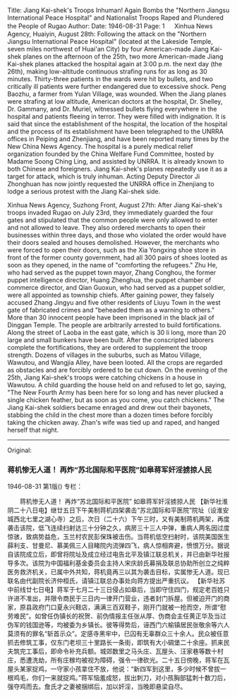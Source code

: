 Title: Jiang Kai-shek's Troops Inhuman! Again Bombs the "Northern Jiangsu International Peace Hospital" and Nationalist Troops Raped and Plundered the People of Rugao
Author:
Date: 1946-08-31
Page: 1
　
Xinhua News Agency, Huaiyin, August 28th: Following the attack on the "Northern Jiangsu International Peace Hospital" (located at the Lakeside Temple, seven miles northwest of Huai'an City) by four American-made Jiang Kai-shek planes on the afternoon of the 25th, two more American-made Jiang Kai-shek planes attacked the hospital again at 3:00 p.m. the next day (the 26th), making low-altitude continuous strafing runs for as long as 30 minutes. Thirty-three patients in the wards were hit by bullets, and two critically ill patients were further endangered due to excessive shock. Peng Baozhu, a farmer from Yulan Village, was wounded. When the Jiang planes were strafing at low altitude, American doctors at the hospital, Dr. Shelley, Dr. Gammany, and Dr. Muriel, witnessed bullets flying everywhere in the hospital and patients fleeing in terror. They were filled with indignation. It is said that since the establishment of the hospital, the location of the hospital and the process of its establishment have been telegraphed to the UNRRA offices in Peiping and Zhenjiang, and have been reported many times by the New China News Agency. The hospital is a purely medical relief organization founded by the China Welfare Fund Committee, hosted by Madame Soong Ching Ling, and assisted by UNRRA. It is already known to both Chinese and foreigners. Jiang Kai-shek's planes repeatedly use it as a target for attack, which is truly inhuman. Acting Deputy Director Ji Zhonghuan has now jointly requested the UNRRA office in Zhenjiang to lodge a serious protest with the Jiang Kai-shek side.

Xinhua News Agency, Suzhong Front, August 27th: After Jiang Kai-shek's troops invaded Rugao on July 23rd, they immediately guarded the four gates and stipulated that the common people were only allowed to enter and not allowed to leave. They also ordered merchants to open their businesses within three days, and those who violated the order would have their doors sealed and houses demolished. However, the merchants who were forced to open their doors, such as the Xia Yongxing shoe store in front of the former county government, had all 300 pairs of shoes looted as soon as they opened, in the name of "comforting the refugees." Zhu He, who had served as the puppet town mayor, Zhang Conghou, the former puppet intelligence director, Huang Zhenghua, the puppet chamber of commerce director, and Qian Guoxun, who had served as a puppet soldier, were all appointed as township chiefs. After gaining power, they falsely accused Zhang Jingyu and five other residents of Liuyu Town in the west gate of fabricated crimes and "beheaded them as a warning to others." More than 30 innocent people have been imprisoned in the black jail of Dinggan Temple. The people are arbitrarily arrested to build fortifications. Along the street of Laoba in the east gate, which is 30 li long, more than 20 large and small bunkers have been built. After the conscripted laborers complete the fortifications, they are ordered to supplement the troop strength. Dozens of villages in the suburbs, such as Matou Village, Wawutou, and Wangjia Alley, have been looted. All the crops are regarded as obstacles and are forcibly ordered to be cut down. On the evening of the 25th, Jiang Kai-shek's troops were catching chickens in a house in Wawutou. A child guarding the house held on and refused to let go, saying, "The New Fourth Army has been here for so long and has never plucked a single chicken feather, but as soon as you come, you catch chickens." The Jiang Kai-shek soldiers became enraged and drew out their bayonets, stabbing the child in the chest more than a dozen times before forcibly taking the chicken away. Zhan's wife was tied up and raped, and hanged herself that night.



<hr /> 

Original: 


### 蒋机惨无人道！  再炸“苏北国际和平医院”如皋蒋军奸淫掳掠人民

1946-08-31
第1版()
专栏：

　　蒋机惨无人道！
    再炸“苏北国际和平医院”
    如皋蒋军奸淫掳掠人民
    【新华社淮阴二十八日电】继廿五日下午美制蒋机四架袭击“苏北国际和平医院”院址（设淮安城西北七里之湖心寺）之后，次日（二十六）下午三时，又有美制蒋机两架，再度袭击该院，低飞连续扫射达三十分钟之久，病房三十三人中弹，重病人两名因过度惊骇，致病势益危，玉兰村农民彭保珠被击伤。当蒋机低空扫射时，该院美国医生薛利支、甘曼尼、慕美佩三人目睹院内流弹四飞，病人惊相奔避，愤恨万分。据说自该院成立后，即曾将院址及成立经过电告北平及镇江联总机关，并已由新华社报导多次。该院为中国福利基金委员会主持人宋庆龄氏募捐及联总协助所创立之纯粹医务救济机关，已属中外共知，蒋机竟再三以其为袭击目标，实属惨无人道。现已联名由代副院长济仲桓氏，请镇江联总办事处向蒋方提出严重抗议。
    【新华社苏中前线廿七日电】蒋军于七月二十三日侵占如皋后，当即守住四门，规定老百姓只许进不准出，并限令商民于三日内一律开门营业，违者封门拆屋。但被迫开门的商家，原县政府门口夏永兴鞋店，满满三百双鞋子，刚开门就被一抢而空，所谓“慰劳难民”。如曾任伪镇长的祝贺、前伪情报主任张从厚、伪商会主任黄正华及当过伪军的钱国逊等，均被委为乡镇长。彼等得势后，诬西门六榆镇居民张敬余等六人莫须有的罪名“斩首示众”。定感寺黑牢中，已囚有无辜群众三十余人。民众被任意抓去修筑工事，仅东门老坝三十里路长一条街，即筑有大小碉堡二十余座。抓来民夫筑完工事后，即命令补充兵额。城郊数里之马头庄、瓦屋头、汪家巷等数十村庄，悉遭洗劫，所有庄稼均被视为障碍，强令一律砍光。二十五日傍晚，蒋军在瓦屋头某家捉鸡，一守家小孩拿住不放，他说：“新四军到这里，多少时候不曾拔一根鸡毛，你们一来就捉鸡。”蒋军恼羞成怒，拔出刺刀，对小孩胸部猛刺十数刀后，强夺鸡而去。詹氏才之妻被捆绑后，加以奸淫，当晚即悬梁自尽。
